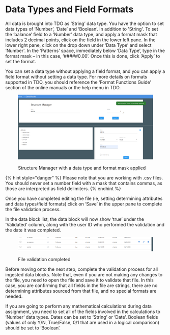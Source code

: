 # Data Types and Field Formats

All data is brought into TDO as ‘String’ data type.  You have the option to set data types of ‘Number’, ‘Date’ and ‘Boolean’. in addition to 'String'.  To set the ‘balance’ field to a ‘Number’ data type, and apply a format mask that includes 2 decimal points, click on the field in the lower left pane.  In the lower right pane, click on the drop down under ‘Data Type’ and select ‘Number'.  In the ‘Patterns’ space, immediately below ‘Data Type’, type in the format mask – in this case, ‘#####0.00’.  Once this is done, click ‘Apply’ to set the format.

You can set a data type without applying a field format, and you can apply a field format without setting a data type.  For more details on formats supported in TDO, you should reference the ‘Format Functions Guide’ section of the online manuals or the help menu in TDO.

<figure><img src="../../../../../../.gitbook/assets/image (16) (1) (1) (1) (1).png" alt=""><figcaption><p>Structure Manager with a data type and format mask applied</p></figcaption></figure>

{% hint style="danger" %}
Please note that you are working with .csv files.  You should never set a number field with a mask that contains commas, as those are interpreted as field delimiters.
{% endhint %}

Once you have completed editing the file (ie, setting determining attributes and data types/field formats) click on ‘Save’ in the upper pane to complete the file validation process.

In the data block list, the data block will now show ‘true’ under the ‘Validated’ column, along with the user ID who performed the validation and the date it was completed.

<figure><img src="../../../../../../.gitbook/assets/image (17) (1) (1) (1) (1).png" alt=""><figcaption><p>File validation completed</p></figcaption></figure>

Before moving onto the next step, complete the validation process for all ingested data blocks.  Note that, even if you are not making any changes to the file, you need to open the file and save it to validate that file.  In this case, you are confirming that all fields in the file are strings, there are no determining attributes sourced from that file, and no special formats are needed.

If you are going to perform any mathematical calculations during data assignment, you need to set all of the fields involved in the calculations to ‘Number’ data types.  Dates can be set to ‘String’ or ‘Date’.  Boolean fields (values of only Y/N, True/False, 0/1 that are used in a logical comparison) should be set to ‘Boolean’.
